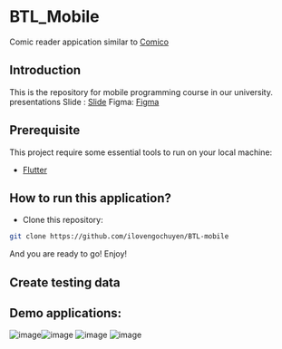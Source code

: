 # BTL_Mobile

Comic reader appication similar to [Comico](https://play.google.com/store/apps/details?id=com.toast.comico.vn&hl=vi&gl=US)

## Introduction

This is the repository for mobile programming course in our university.
presentations Slide : [Slide](https://www.canva.com/design/DAE6kHfydoI/ZjVFb097PXXwROySSYPzoA/edit?utm_content=DAE6kHfydoI&utm_campaign=designshare&utm_medium=link2&utm_source=sharebutton)
Figma: [Figma](https://www.figma.com/file/N1oE34VivCMHh7Mwal4UJo/Manga-ui-(Community)?node-id=0%3A1)

## Prerequisite

This project require some essential tools to run on your local machine:
- [Flutter](https://flutter.dev/) 


## How to run this application?

- Clone this repository:
``` bash
git clone https://github.com/ilovengochuyen/BTL-mobile
```


And you are ready to go!
Enjoy!

## Create testing data

## Demo applications:
![image](https://user-images.githubusercontent.com/63278123/168248184-9fdfff8a-351c-4b60-afab-5dcebb4eb3af.png)![image](https://user-images.githubusercontent.com/63278123/168248252-221c9c98-5777-407c-a8ea-8415ccb8de80.png)
![image](https://user-images.githubusercontent.com/63278123/168248296-4fd4b250-fec3-4a14-ab37-545835042332.png)
![image](https://user-images.githubusercontent.com/63278123/168248315-d5d3b587-f16a-4029-a34b-1b03a47c6b61.png)


